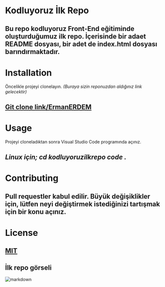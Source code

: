 # Kodluyoruz İlk Repo
Bu repo kodluyoruz Front-End eğitiminde oluşturduğumuz ilk repo. İçerisinde bir adaet README dosyası, bir adet de index.html dosyası barındırmaktadır.
---

# Installation

Öncelikle projeyi clonelayın. *(Buraya sizin reponuzdan aldığınız link gelecektir)*

[Git clone link/ErmanERDEM](https://github.com/ErmanERDEM/Kodluyoruz-lkRepo.git)
---

# Usage

Projeyi cloneladıktan sonra Visual Studio Code programında açınız.

*Linux için;*
*cd kodluyoruzilkrepo*
*code .*
---

# Contributing

Pull requestler kabul edilir. Büyük değişiklikler için, lütfen neyi değiştirmek istediğinizi tartışmak için bir konu açınız.
---

# License 

[MIT](https://choosealicense.com/licenses/mit/)
---

## İlk repo görseli

![markdown](https://www.hizliresim.com/huskhv4)




